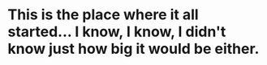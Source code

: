 # This is the place where it all started... I know, I know, I didn't know just how big it would be either.